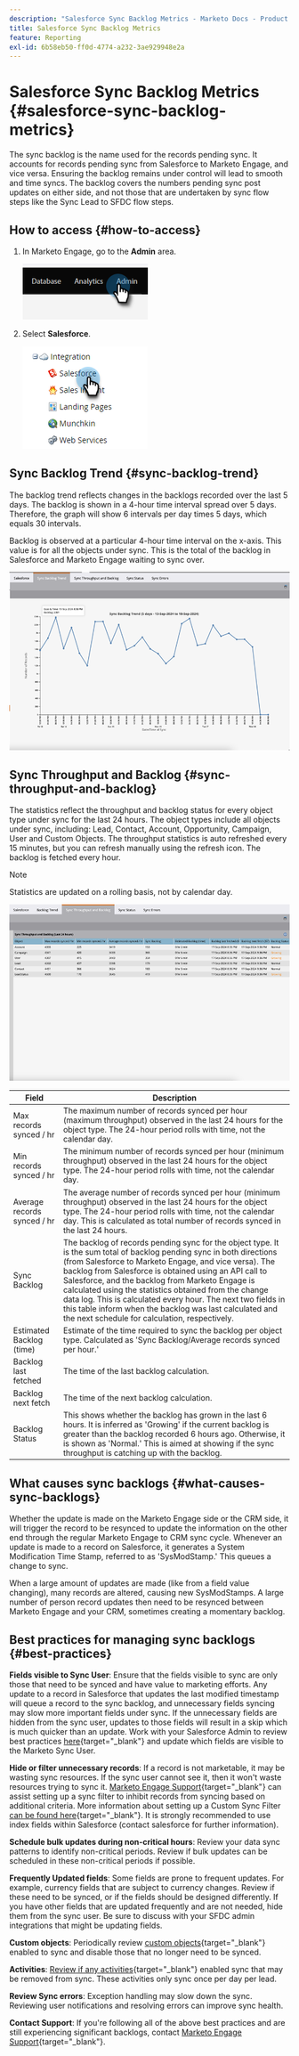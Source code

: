 ```yaml
---
description: "Salesforce Sync Backlog Metrics - Marketo Docs - Product Documentation"
title: Salesforce Sync Backlog Metrics
feature: Reporting
exl-id: 6b58eb50-ff0d-4774-a232-3ae929948e2a
---
```

# Salesforce Sync Backlog Metrics  {#salesforce-sync-backlog-metrics}

The sync backlog is the name used for the records pending sync. It accounts for records pending sync from Salesforce to Marketo Engage, and vice versa. Ensuring the backlog remains under control will lead to smooth and time syncs. The backlog covers the numbers pending sync post updates on either side, and not those that are undertaken by sync flow steps like the Sync Lead to SFDC flow steps.

## How to access {#how-to-access}

1. In Marketo Engage, go to the **Admin** area.

   ![](assets/salesforce-sync-backlog-metrics-1.png)

1. Select **Salesforce**.

   ![](assets/salesforce-sync-backlog-metrics-2.png)

## Sync Backlog Trend {#sync-backlog-trend}

The backlog trend reflects changes in the backlogs recorded over the last 5 days. The backlog is shown in a 4-hour time interval spread over 5 days. Therefore, the graph will show 6 intervals per day times 5 days, which equals 30 intervals.

Backlog is observed at a particular 4-hour time interval on the x-axis. This value is for all the objects under sync. This is the total of the backlog in Salesforce and Marketo Engage waiting to sync over.

   ![](assets/salesforce-sync-backlog-metrics-3.png)

## Sync Throughput and Backlog {#sync-throughput-and-backlog}

The statistics reflect the throughput and backlog status for every object type under sync for the last 24 hours. The object types include all objects under sync, including: Lead, Contact, Account, Opportunity, Campaign, User and Custom Objects. The throughput statistics is auto refreshed every 15 minutes, but you can refresh manually using the refresh icon. The backlog is fetched every hour.

   >[!NOTE]
   >
   >Statistics are updated on a rolling basis, not by calendar day.

   ![](assets/salesforce-sync-backlog-metrics-4.png)

<table><thead>
  <tr>
    <th>Field</th>
    <th>Description</th>
  </tr></thead>
<tbody>
  <tr>
    <td>Max records synced / hr</td>
    <td>The maximum number of records synced per hour (maximum throughput) observed in the last 24 hours for the object type. The 24-hour period rolls with time, not the calendar day.</td>
  </tr>
  <tr>
    <td>Min records synced / hr</td>
    <td>The minimum number of records synced per hour (minimum throughput) observed in the last 24 hours for the object type. The 24-hour period rolls with time, not the calendar day.</td>
  </tr>
  <tr>
    <td>Average records synced / hr</td>
    <td>The average number of records synced per hour (minimum throughput) observed in the last 24 hours for the object type. The 24-hour period rolls with time, not the calendar day. This is calculated as total number of records synced in the last 24 hours.</td>
  </tr>
  <tr>
    <td>Sync Backlog</td>
    <td>The backlog of records pending sync for the object type. It is the sum total of backlog pending sync in both directions (from Salesforce to Marketo Engage, and vice versa). The backlog from Salesforce is obtained using an API call to Salesforce, and the backlog from Marketo Engage is calculated using the statistics obtained from the change data log. This is calculated every hour. The next two fields in this table inform when the backlog was last calculated and the next schedule for calculation, respectively.</td>
  </tr>
  <tr>
    <td>Estimated Backlog (time)</td>
    <td>Estimate of the time required to sync the backlog per object type. Calculated as 'Sync Backlog/Average records synced per hour.'</td>
  </tr>
  <tr>
    <td>Backlog last fetched</td>
    <td>The time of the last backlog calculation.</td>
  </tr>
  <tr>
    <td>Backlog next fetch</td>
    <td>The time of the next backlog calculation.</td>
  </tr>
  <tr>
    <td>Backlog Status</td>
    <td>This shows whether the backlog has grown in the last 6 hours. It is inferred as 'Growing' if the current backlog is greater than the backlog recorded 6 hours ago. Otherwise, it is shown as 'Normal.' This is aimed at showing if the sync throughput is catching up with the backlog.</td>
  </tr>
</tbody></table>

## What causes sync backlogs {#what-causes-sync-backlogs}

Whether the update is made on the Marketo Engage side or the CRM side, it will trigger the record to be resynced to update the information on the other end through the regular Marketo Engage to CRM sync cycle. Whenever an update is made to a record on Salesforce, it generates a System Modification Time Stamp, referred to as 'SysModStamp.' This queues a change to sync.

When a large amount of updates are made (like from a field value changing), many records are altered, causing new SysModStamps. A large number of person record updates then need to be resynced between Marketo Engage and your CRM, sometimes creating a momentary backlog.

## Best practices for managing sync backlogs {#best-practices}

**Fields visible to Sync User**: Ensure that the fields visible to sync are only those that need to be synced and have value to marketing efforts. Any update to a record in Salesforce that updates the last modified timestamp will queue a record to the sync backlog, and unnecessary fields syncing may slow more important fields under sync. If the unnecessary fields are hidden from the sync user, updates to those fields will result in a skip which is much quicker than an update. Work with your Salesforce Admin to review best practices [here](https://nation.marketo.com/t5/marketo-whisperer-blogs/best-practices-for-determining-which-fields-to-sync-with-marketo/ba-p/247449){target="_blank"} and update which fields are visible to the Marketo Sync User.

**Hide or filter unnecessary records**: If a record is not marketable, it may be wasting sync resources. If the sync user cannot see it, then it won't waste resources trying to sync it. [Marketo Engage Support](https://nation.marketo.com/t5/support/ct-p/Support#_blank){target="_blank"} can assist setting up a sync filter to inhibit records from syncing based on additional criteria. More information about setting up a Custom Sync Filter [can be found here](https://nation.marketo.com/t5/product-blogs/instructions-for-creating-a-custom-sync-rule/ba-p/242758){target="_blank"}. It is strongly recommended to use index fields within Salesforce (contact salesforce for further information).

**Schedule bulk updates during non-critical hours**: Review your data sync patterns to identify non-critical periods. Review if bulk updates can be scheduled in these non-critical periods if possible.

**Frequently Updated fields**: Some fields are prone to frequent updates. For example, currency fields that are subject to currency changes. Review if these need to be synced, or if the fields should be designed differently. If you have other fields that are updated frequently and are not needed, hide them from the sync user. Be sure to discuss with your SFDC admin integrations that might be updating fields.

**Custom objects**: Periodically review [custom objects](https://experienceleague.adobe.com/en/docs/marketo/using/product-docs/crm-sync/salesforce-sync/sfdc-sync-details/sfdc-sync-custom-object-sync){target="_blank"} enabled to sync and disable those that no longer need to be synced.

**Activities**: [Review if any activities](https://experienceleague.adobe.com/en/docs/marketo/using/product-docs/crm-sync/salesforce-sync/setup/optional-steps/customize-activities-sync){target="_blank"} enabled sync that may be removed from sync.  These activities only sync once per day per lead.

**Review Sync errors**: Exception handling may slow down the sync. Reviewing user notifications and resolving errors can improve sync health.

**Contact Support**: If you're following all of the above best practices and are still experiencing significant backlogs, contact [Marketo Engage Support](https://nation.marketo.com/t5/support/ct-p/Support#_blank){target="_blank"}.
